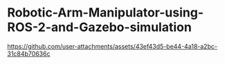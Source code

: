 # Robotic-Arm-Manipulator-using-ROS-2-and-Gazebo-simulation






https://github.com/user-attachments/assets/43ef43d5-be44-4a18-a2bc-31c84b70636c

